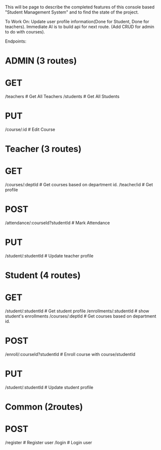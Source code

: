 This will be page to describe the completed features of this console based "Student Management System" and to find the
state of the project.

To Work On: Update user profile information(Done for Student, Done for teachers).
Immediate AI is to build api for next route. (Add CRUD for admin to do with courses).

Endpoints:

# ADMIN (3 routes)

# GET

/teachers # Get All Teachers
/students # Get All Students

# PUT

/course/:id # Edit Course

# Teacher (3 routes)

# GET

/courses/:deptId # Get courses based on department id.
/teacher/id # Get profile

# POST

/attendance/:courseId?studentId # Mark Attendance

# PUT

/student/:studentId # Update teacher profile

# Student (4 routes)

# GET

/student/:studentId # Get student profile
/enrollments/:studentId # show student's enrollments
/courses/:deptId # Get courses based on department id.

# POST

/enroll/:courseId?studentId # Enroll course with course/studentId

# PUT

/student/:studentId # Update student profile

# Common (2routes)

# POST

/register # Register user
/login # Login user








